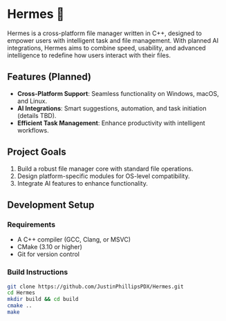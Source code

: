 # Hermes 🦀

Hermes is a cross-platform file manager written in C++, designed to empower users with intelligent task and file management. With planned AI integrations, Hermes aims to combine speed, usability, and advanced intelligence to redefine how users interact with their files.

## Features (Planned)
- **Cross-Platform Support**: Seamless functionality on Windows, macOS, and Linux.
- **AI Integrations**: Smart suggestions, automation, and task initiation (details TBD).
- **Efficient Task Management**: Enhance productivity with intelligent workflows.

## Project Goals
1. Build a robust file manager core with standard file operations.
2. Design platform-specific modules for OS-level compatibility.
3. Integrate AI features to enhance functionality.

## Development Setup

### Requirements
- A C++ compiler (GCC, Clang, or MSVC)
- CMake (3.10 or higher)
- Git for version control

### Build Instructions
```bash
git clone https://github.com/JustinPhillipsPDX/Hermes.git
cd Hermes
mkdir build && cd build
cmake ..
make
